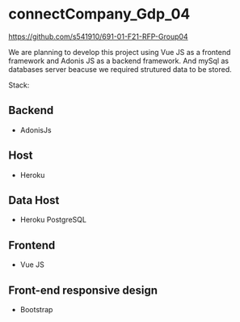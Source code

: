 # connectCompany_Gdp_04

<https://github.com/s541910/691-01-F21-RFP-Group04>

We are planning to develop this project using Vue JS as a frontend framework and Adonis JS as a backend framework. And mySql as databases server beacuse we required strutured data to be stored.

 Stack:
## Backend
- AdonisJs

## Host
- Heroku

## Data Host
- Heroku PostgreSQL


## Frontend
- Vue JS

## Front-end responsive design
- Bootstrap
